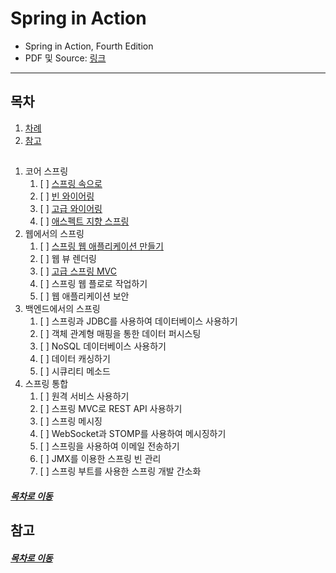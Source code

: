 Spring in Action
=====
* Spring in Action, Fourth Edition
* PDF 및 Source: [링크](https://www.manning.com/books/spring-in-action-fourth-edition)
- - -
## 목차
1. [차례](#차례)
2. [참고](#참고)

##
1. 코어 스프링
	1. [ ] [스프링 속으로](./docs/part01_chap_01.md)
	2. [ ] [빈 와이어링](./docs/part01_chap_02.md)
	3. [ ] [고급 와이어링](./docs/part01_chap_03.md)
	4. [ ] [애스펙트 지향 스프링](./docs/part01_chap_04.md)
2. 웹에서의 스프링
	1. [ ] [스프링 웹 애플리케이션 만들기](./docs/part02_chap_05.md)
	2. [ ] 웹 뷰 렌더링
	3. [ ] [고급 스프링 MVC](./docs/part02_chap_07.md)
	4. [ ] 스프링 웹 플로로 작업하기
	5. [ ] 웹 애플리케이션 보안
3. 백엔드에서의 스프링
	1. [ ] 스프링과 JDBC를 사용하여 데이터베이스 사용하기
	2. [ ] 객체 관계형 매핑을 통한 데이터 퍼시스팅
	3. [ ] NoSQL 데이터베이스 사용하기
	4. [ ] 데이터 캐싱하기
	5. [ ] 시큐리티 메소드
4. 스프링 통합
	1. [ ] 원격 서비스 사용하기
	2. [ ] 스프링 MVC로 REST API 사용하기
	3. [ ] 스프링 메시징
	4. [ ] WebSocket과 STOMP를 사용하여 메시징하기
	5. [ ] 스프링을 사용하여 이메일 전송하기
	6. [ ] JMX를 이용한 스프링 빈 관리
	7. [ ] 스프링 부트를 사용한 스프링 개발 간소화

##### [목차로 이동](#목차)

## 참고


##### [목차로 이동](#목차)
